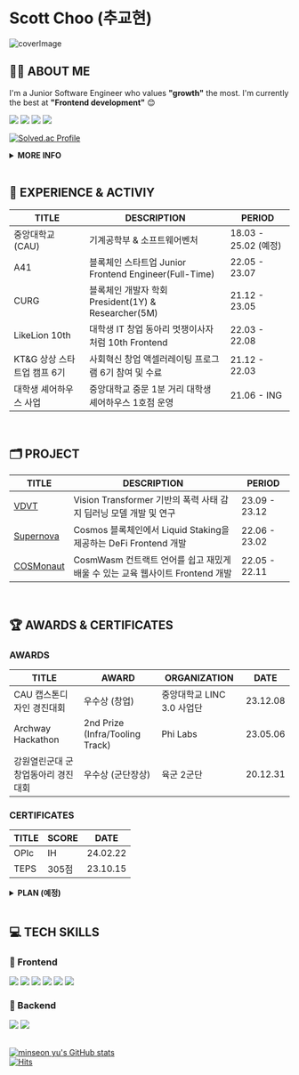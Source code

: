 # Scott Choo (추교현)

![coverImage](https://github.com/scottXchoo/scottXchoo/assets/107841492/09cf1f36-e611-4a1b-84c7-ce412a060263)


## 👋🏼 ABOUT ME

I'm a Junior Software Engineer who values **"growth"** the most. I'm currently the best at **"Frontend development"** 😊

<a href="https://scottxchoo.xyz/" target='_blank'><img src="https://img.shields.io/badge/Blog-20C997?style=for-the-badge&logo=BlogLovin&logoColor=white"></a>
<a href="https://www.instagram.com/dev.chooble/" target='_blank'><img src="https://img.shields.io/badge/Instagram-E4405F?style=for-the-badge&logo=Instagram&logoColor=white"></a>
<a href="https://www.linkedin.com/in/%EA%B5%90%ED%98%84-%EC%B6%94-a61aa5155/" target='_blank'><img src="https://img.shields.io/badge/LinkedIn-0A66C2?style=for-the-badge&logo=LinkedIn&logoColor=white"></a>
<a href="https://twitter.com/scottXchoo" target='_blank'><img src="https://img.shields.io/badge/X(Twitter)-000000?style=for-the-badge&logo=X&logoColor=white"></a>

[![Solved.ac Profile](http://mazassumnida.wtf/api/v2/generate_badge?boj=ckh0601)](https://solved.ac/ckh0601/)

<details>
  <summary>
    <b>MORE INFO</b>
  </summary>
  
  <div markdown="1">
    
### OPEN SOURCE (오픈소스 기여)
- **Build Project** | [Frontend Simple Starter](https://github.com/scottXchoo/Frontend-Simple-Starter) | 23.09.18
- **Typo Correction**([PR Merged](https://github.com/sillsdev/docu-notion/pull/62)) | [docu-notion](https://github.com/sillsdev/docu-notion) | 23.08.05
    
  <br/>

### MAJOR COURSES (주요 수강 과목)
|**NAME**|**SCORE**|
|------|---|
|객체지향프로그래밍|A+|
|이미지 및 자연어 처리를 위한 딥러닝|A+|
|공업수학(1)|A+|
|선형대수학|B+|
|미적분학(1)|A+|
|운영체제|24년 1학기 예정|
|알고리즘|24년 1학기 예정|
|자료구조|24년 1학기 예정|
|소프트웨어프로젝트|24년 1학기 예정|
|파이썬과 인공지능|24년 1학기 예정|
|컴퓨터구조|24년 2학기 예정|

  <br/>

### MORE INFO (구체적인 소개)
🚀 **중앙대학교 기계공학부 & SW벤처융합전공** (25년 2월 졸업 예정)
    
- 손가락 몇 번 움직이는 것으로 **무한대에 가까운 영향력을 행사**할 수 있는 소프트웨어 개발에 매력을 느껴 기계공학도에서 소프트웨어 엔지니어가 되었습니다.
- 개발자 생태계 활성화에 기여하는 **오픈소스 프로젝트들**과 단기간 압축 성장할 수 있는 **해커톤 참가**를 좋아합니다.
<br/>

🔥 **약 1년 3개월 동안** Seed 150억 투자받은 [스타트업](https://www.a41.io/)에서 **프론트엔드 엔지니어**로 근무한 경험

- **주어진 일을 어떻게든 수행**하기 위해서 며칠씩 야근하며 밤을 새울 수 있는 **끈기와 열정**을 갖고 있습니다.
- 팀원들과 원활하게 협업하는데 필요한 **의사소통 능력**을 갖고 있어서 회사 동료분들과 트러블 없이 **즐겁게 회사 생활**을 했습니다.
<br/>

🎯 **프론트엔드 개발을 중심**으로 백엔드, 블록체인, ML/DL 등 여러 기술을 적절히 잘 사용하는 풀스택 소프트웨어 엔지니어가 장기적인 목표

- [**컴퓨터 비전 관련 딥러닝 프로젝트**](https://scottxchoo.xyz/pr-vdvt/)를 통해 **AI 도메인 지식**을 쌓았습니다.
- 블록체인 개발자 학회인 [**CURG**](http://www.curg.tech)를 **학회장으로서 약 1년간 운영**했고 [**블록체인 관련 리서치**](https://medium.com/curg/gasper-casper-ghost-5aa9c226265c)를 통해 **블록체인에 대한 지식**을 쌓았습니다.
  </div>
</details>
  
<br/>

## 🏢 EXPERIENCE & ACTIVIY
|**TITLE**|**DESCRIPTION**|**PERIOD**|
|------|---|---|
|중앙대학교(CAU)|기계공학부 & 소프트웨어벤처|18.03 - 25.02 (예정)|
|A41|블록체인 스타트업 Junior Frontend Engineer(Full-Time)|22.05 - 23.07|
|CURG|블록체인 개발자 학회 President(1Y) & Researcher(5M)|21.12 - 23.05|
|LikeLion 10th|대학생 IT 창업 동아리 멋쟁이사자처럼 10th Frontend|22.03 - 22.08|
|KT&G 상상 스타트업 캠프 6기|사회혁신 창업 액셀러레이팅 프로그램 6기 참여 및 수료|21.12 - 22.03|
|대학생 셰어하우스 사업|중앙대학교 중문 1분 거리 대학생 셰어하우스 1호점 운영|21.06 - ING|

<br/>

## 🗂️ PROJECT
|**TITLE**|**DESCRIPTION**|**PERIOD**|
|------|---|---|
|[VDVT](https://scottxchoo.xyz/pr-vdvt/)|Vision Transformer 기반의 폭력 사태 감지 딥러닝 모델 개발 및 연구|23.09 - 23.12|
|[Supernova](https://github.com/scottXchoo/Supernova-Frontend)|Cosmos 블록체인에서 Liquid Staking을 제공하는 DeFi Frontend 개발|22.06 - 23.02|
|[COSMonaut](https://cosmonaut.cosmwasm.com/)|CosmWasm 컨트랙트 언어를 쉽고 재밌게 배울 수 있는 교육 웹사이트 Frontend 개발|22.05 - 22.11|

<br/>

## 🏆 AWARDS & CERTIFICATES
### AWARDS
|**TITLE**|**AWARD**|**ORGANIZATION**|**DATE**|
|------|---|---|------|
|CAU 캡스톤디자인 경진대회|우수상 (창업)|중앙대학교 LINC 3.0 사업단|23.12.08|
|Archway Hackathon|2nd Prize (Infra/Tooling Track)|Phi Labs|23.05.06|
|강원열린군대 군 창업동아리 경진대회|우수상 (군단장상)|육군 2군단|20.12.31|

### CERTIFICATES

|**TITLE**|**SCORE**|**DATE**|
|---|---|---|
|OPIc|IH|24.02.22|
|TEPS|305점|23.10.15|

<details>
  <summary>
    <b>PLAN (예정)</b>
  </summary>
  <div markdown="1">
<br>
    
|**TITLE**|**SCORE**|**DATE**|
|---|---|---|
|SQLD|자격증|24.05.01|
|PCCP|Lv.4|24.06.01|
|PCSQL|Lv.4|24.06.01|
|정보처리기사|쟈격증|24.08.01|
|TOPCIT|400점|24.11.01|

  </div>
</details>

<br/>

## 💻 TECH SKILLS
### 📱 Frontend
<div>
  <img src="https://img.shields.io/badge/React-61DAFB?style=for-the-badge&logo=React&logoColor=black">
  <img src="https://img.shields.io/badge/Next.js-000000?style=for-the-badge&logo=Next.js&logoColor=white">
  <img src="https://img.shields.io/badge/Recoil-764ABC?style=for-the-badge&logo=Recoil&logoColor=white">
  <img src="https://img.shields.io/badge/React Query-FF4154?style=for-the-badge&logo=ReactQuery&logoColor=white">
  <img src="https://img.shields.io/badge/TypeScript-3178C6?style=for-the-badge&logo=TypeScript&logoColor=white">
  <img src="https://img.shields.io/badge/TailwindCSS-06B6D4?style=for-the-badge&logo=TailwindCSS&logoColor=white">
</div>

### 💽 Backend
<div>
  <img src="https://img.shields.io/badge/Java-004027?style=for-the-badge&logo=Jameson&logoColor=white">
  <img src="https://img.shields.io/badge/mysql-4479A1?style=for-the-badge&logo=mysql&logoColor=white">
</div>

<br/>

[![minseon yu's GitHub stats](https://github-readme-stats.vercel.app/api?username=scottXchoo&show_icons=true)](https://github.com/scottXchoo/github-readme-stats)
<br/>
[![Hits](https://hits.seeyoufarm.com/api/count/incr/badge.svg?url=https%3A%2F%2Fgithub.com%2FscottXchoo&count_bg=%23FE6F00&title_bg=%23555555&icon=github.svg&icon_color=%23E7E7E7&title=HELLO&edge_flat=true)](https://hits.seeyoufarm.com)
